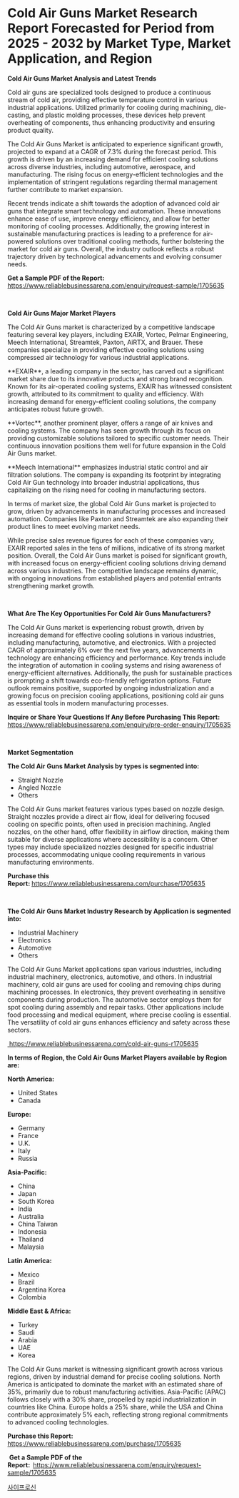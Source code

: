 <p><h1>Cold Air Guns Market Research Report Forecasted for Period from 2025 -  2032 by Market Type, Market Application, and Region</h1></p><p><strong>Cold Air Guns Market Analysis and Latest Trends</strong></p>
<p><p>Cold air guns are specialized tools designed to produce a continuous stream of cold air, providing effective temperature control in various industrial applications. Utilized primarily for cooling during machining, die-casting, and plastic molding processes, these devices help prevent overheating of components, thus enhancing productivity and ensuring product quality.</p><p>The Cold Air Guns Market is anticipated to experience significant growth, projected to expand at a CAGR of 7.3% during the forecast period. This growth is driven by an increasing demand for efficient cooling solutions across diverse industries, including automotive, aerospace, and manufacturing. The rising focus on energy-efficient technologies and the implementation of stringent regulations regarding thermal management further contribute to market expansion.</p><p>Recent trends indicate a shift towards the adoption of advanced cold air guns that integrate smart technology and automation. These innovations enhance ease of use, improve energy efficiency, and allow for better monitoring of cooling processes. Additionally, the growing interest in sustainable manufacturing practices is leading to a preference for air-powered solutions over traditional cooling methods, further bolstering the market for cold air guns. Overall, the industry outlook reflects a robust trajectory driven by technological advancements and evolving consumer needs.</p></p>
<p><strong>Get a Sample PDF of the Report:&nbsp;</strong> <a href="https://www.reliablebusinessarena.com/enquiry/request-sample/1705635?utm_campaign=1932&utm_medium=2&utm_source=Github&utm_content=ia&utm_term=10012025&utm_id=cold-air-guns">https://www.reliablebusinessarena.com/enquiry/request-sample/1705635</a></p>
<p>&nbsp;</p>
<p><strong>Cold Air Guns Major Market Players</strong></p>
<p><p>The Cold Air Guns market is characterized by a competitive landscape featuring several key players, including EXAIR, Vortec, Pelmar Engineering, Meech International, Streamtek, Paxton, AiRTX, and Brauer. These companies specialize in providing effective cooling solutions using compressed air technology for various industrial applications.</p><p>**EXAIR**, a leading company in the sector, has carved out a significant market share due to its innovative products and strong brand recognition. Known for its air-operated cooling systems, EXAIR has witnessed consistent growth, attributed to its commitment to quality and efficiency. With increasing demand for energy-efficient cooling solutions, the company anticipates robust future growth.</p><p>**Vortec**, another prominent player, offers a range of air knives and cooling systems. The company has seen growth through its focus on providing customizable solutions tailored to specific customer needs. Their continuous innovation positions them well for future expansion in the Cold Air Guns market.</p><p>**Meech International** emphasizes industrial static control and air filtration solutions. The company is expanding its footprint by integrating Cold Air Gun technology into broader industrial applications, thus capitalizing on the rising need for cooling in manufacturing sectors.</p><p>In terms of market size, the global Cold Air Guns market is projected to grow, driven by advancements in manufacturing processes and increased automation. Companies like Paxton and Streamtek are also expanding their product lines to meet evolving market needs.</p><p>While precise sales revenue figures for each of these companies vary, EXAIR reported sales in the tens of millions, indicative of its strong market position. Overall, the Cold Air Guns market is poised for significant growth, with increased focus on energy-efficient cooling solutions driving demand across various industries. The competitive landscape remains dynamic, with ongoing innovations from established players and potential entrants strengthening market growth.</p></p>
<p>&nbsp;</p>
<p><strong>What Are The Key Opportunities For Cold Air Guns Manufacturers?</strong></p>
<p><p>The Cold Air Guns market is experiencing robust growth, driven by increasing demand for effective cooling solutions in various industries, including manufacturing, automotive, and electronics. With a projected CAGR of approximately 6% over the next five years, advancements in technology are enhancing efficiency and performance. Key trends include the integration of automation in cooling systems and rising awareness of energy-efficient alternatives. Additionally, the push for sustainable practices is prompting a shift towards eco-friendly refrigeration options. Future outlook remains positive, supported by ongoing industrialization and a growing focus on precision cooling applications, positioning cold air guns as essential tools in modern manufacturing processes.</p></p>
<p><strong>Inquire or Share Your Questions If Any Before Purchasing This Report:</strong> <a href="https://www.reliablebusinessarena.com/enquiry/pre-order-enquiry/1705635?utm_campaign=1932&utm_medium=2&utm_source=Github&utm_content=ia&utm_term=10012025&utm_id=cold-air-guns">https://www.reliablebusinessarena.com/enquiry/pre-order-enquiry/1705635</a></p>
<p>&nbsp;</p>
<p><strong>Market Segmentation</strong></p>
<p><strong>The Cold Air Guns Market Analysis by types is segmented into:</strong></p>
<p><ul><li>Straight Nozzle</li><li>Angled Nozzle</li><li>Others</li></ul></p>
<p><p>The Cold Air Guns market features various types based on nozzle design. Straight nozzles provide a direct air flow, ideal for delivering focused cooling on specific points, often used in precision machining. Angled nozzles, on the other hand, offer flexibility in airflow direction, making them suitable for diverse applications where accessibility is a concern. Other types may include specialized nozzles designed for specific industrial processes, accommodating unique cooling requirements in various manufacturing environments.</p></p>
<p><strong>Purchase this Report:&nbsp;</strong><a href="https://www.reliablebusinessarena.com/purchase/1705635?utm_campaign=1932&utm_medium=2&utm_source=Github&utm_content=ia&utm_term=10012025&utm_id=cold-air-guns">https://www.reliablebusinessarena.com/purchase/1705635</a></p>
<p>&nbsp;</p>
<p><strong>The Cold Air Guns Market Industry Research by Application is segmented into:</strong></p>
<p><ul><li>Industrial Machinery</li><li>Electronics</li><li>Automotive</li><li>Others</li></ul></p>
<p><p>The Cold Air Guns Market applications span various industries, including industrial machinery, electronics, automotive, and others. In industrial machinery, cold air guns are used for cooling and removing chips during machining processes. In electronics, they prevent overheating in sensitive components during production. The automotive sector employs them for spot cooling during assembly and repair tasks. Other applications include food processing and medical equipment, where precise cooling is essential. The versatility of cold air guns enhances efficiency and safety across these sectors.</p></p>
<p><a href="https://www.reliablebusinessarena.com/cold-air-guns-r1705635?utm_campaign=1932&utm_medium=2&utm_source=Github&utm_content=ia&utm_term=10012025&utm_id=cold-air-guns">&nbsp;https://www.reliablebusinessarena.com/cold-air-guns-r1705635</a></p>
<p><strong>In terms of Region, the Cold Air Guns Market Players available by Region are:</strong></p>
<p>
    <p> <strong> North America: </strong>
        <ul>
            <li>United States</li>
            <li>Canada</li>
        </ul>
        </p> 
    <p> <strong> Europe: </strong>
        <ul>
            <li>Germany</li>
            <li>France</li>
            <li>U.K.</li>
            <li>Italy</li>
            <li>Russia</li>
        </ul>
        </p> 
    <p> <strong> Asia-Pacific: </strong>
        <ul>
            <li>China</li>
            <li>Japan</li>
            <li>South Korea</li>
            <li>India</li>
            <li>Australia</li>
            <li>China Taiwan</li>
            <li>Indonesia</li>
            <li>Thailand</li>
            <li>Malaysia</li>
        </ul>
        </p> 
    <p> <strong> Latin America: </strong>
        <ul>
            <li>Mexico</li>
            <li>Brazil</li>
            <li>Argentina Korea</li>
            <li>Colombia</li>
        </ul>
        </p> 
    <p> <strong> Middle East & Africa: </strong>
        <ul>
            <li>Turkey</li>
            <li>Saudi</li>
            <li>Arabia</li>
            <li>UAE</li>
            <li>Korea</li>
        </ul>
    </p>
    </p>
<p><p>The Cold Air Guns market is witnessing significant growth across various regions, driven by industrial demand for precise cooling solutions. North America is anticipated to dominate the market with an estimated share of 35%, primarily due to robust manufacturing activities. Asia-Pacific (APAC) follows closely with a 30% share, propelled by rapid industrialization in countries like China. Europe holds a 25% share, while the USA and China contribute approximately 5% each, reflecting strong regional commitments to advanced cooling technologies.</p></p>
<p><strong>Purchase this Report: </strong><a href="https://www.reliablebusinessarena.com/purchase/1705635?utm_campaign=1932&utm_medium=2&utm_source=Github&utm_content=ia&utm_term=10012025&utm_id=cold-air-guns">https://www.reliablebusinessarena.com/purchase/1705635</a></p>
<p>&nbsp;<strong>Get a Sample PDF of the Report:&nbsp;&nbsp;</strong><a href="https://www.reliablebusinessarena.com/enquiry/request-sample/1705635?utm_campaign=1932&utm_medium=2&utm_source=Github&utm_content=ia&utm_term=10012025&utm_id=cold-air-guns">https://www.reliablebusinessarena.com/enquiry/request-sample/1705635</a></p>
<p><strong></strong></p>
<p><p><a href="https://github.com/laholand/Market-Research-Report-List-6/blob/main/986934029875.md?utm_campaign=1932&utm_medium=2&utm_source=Github&utm_content=ia&utm_term=10012025&utm_id=cold-air-guns">사이프로신</a></p></p>